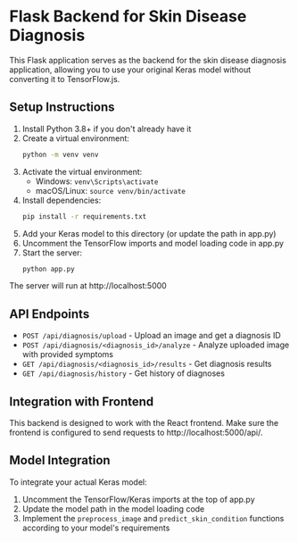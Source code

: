 
# Flask Backend for Skin Disease Diagnosis

This Flask application serves as the backend for the skin disease diagnosis application, allowing you to use your original Keras model without converting it to TensorFlow.js.

## Setup Instructions

1. Install Python 3.8+ if you don't already have it
2. Create a virtual environment:
   ```bash
   python -m venv venv
   ```
3. Activate the virtual environment:
   - Windows: `venv\Scripts\activate`
   - macOS/Linux: `source venv/bin/activate`
4. Install dependencies:
   ```bash
   pip install -r requirements.txt
   ```
5. Add your Keras model to this directory (or update the path in app.py)
6. Uncomment the TensorFlow imports and model loading code in app.py
7. Start the server:
   ```bash
   python app.py
   ```
   
The server will run at http://localhost:5000

## API Endpoints

- `POST /api/diagnosis/upload` - Upload an image and get a diagnosis ID
- `POST /api/diagnosis/<diagnosis_id>/analyze` - Analyze uploaded image with provided symptoms
- `GET /api/diagnosis/<diagnosis_id>/results` - Get diagnosis results
- `GET /api/diagnosis/history` - Get history of diagnoses

## Integration with Frontend

This backend is designed to work with the React frontend. Make sure the frontend is configured to send requests to http://localhost:5000/api/.

## Model Integration

To integrate your actual Keras model:

1. Uncomment the TensorFlow/Keras imports at the top of app.py
2. Update the model path in the model loading code
3. Implement the `preprocess_image` and `predict_skin_condition` functions according to your model's requirements
